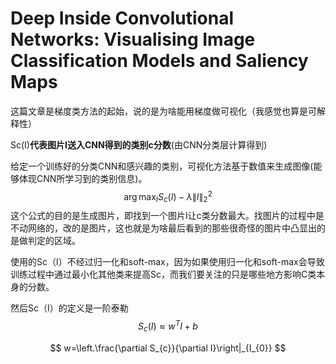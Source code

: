 # Deep Inside Convolutional Networks: Visualising Image Classification Models and Saliency Maps
这篇文章是梯度类方法的起始，说的是为啥能用梯度做可视化（我感觉也算是可解释性）

Sc(I)**代表图片I送入CNN得到的类别c分数**(由CNN分类层计算得到)

给定一个训练好的分类CNN和感兴趣的类别，可视化方法基于数值来生成图像(能够体现CNN所学习到的类别信息)。
$$
\arg \max _{I} S_{c}(I)-\lambda\|I\|_{2}^{2}
$$
这个公式的目的是生成图片，即找到一个图片I让c类分数最大。找图片的过程中是不动网络的，改的是图片，这也就是为啥最后看到的那些很奇怪的图片中凸显出的是做判定的区域。

使用的Sc（I）不经过归一化和soft-max，因为如果使用归一化和soft-max会导致训练过程中通过最小化其他类来提高Sc，而我们要关注的只是哪些地方影响C类本身的分数。

然后Sc（I）的定义是一阶泰勒
$$
S_{c}(I) \approx w^{T} I+ b
$$

$$
w=\left.\frac{\partial S_{c}}{\partial I}\right|_{I_{0}}
$$

